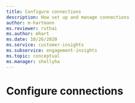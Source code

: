 ```yaml
---
title: Configure connections
description: How set up and manage connections
author: m-hartmann
ms.reviewer: ruthai
ms.author: mhart
ms.date: 10/26/2020
ms.service: customer-insights
ms.subservice: engagement-insights 
ms.topic: conceptual
ms.manager: shellyha
---
```


# Configure connections

